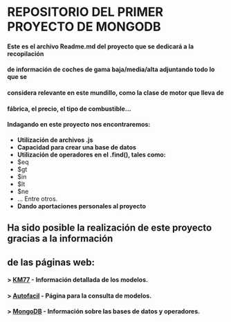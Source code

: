 # **REPOSITORIO DEL PRIMER PROYECTO DE MONGODB**

#### Este es el archivo Readme.md del proyecto que se dedicará a la recopilación
#### de información de coches de gama baja/media/alta adjuntando todo lo que se
#### considera relevante en este mundillo, como la clase de motor que lleva de
#### fábrica, el precio, el tipo de combustible...
#### Indagando en este proyecto nos encontraremos:

* **Utilización de archivos .js**
* **Capacidad para crear una base de datos**
* **Utilización de operadores en el .find(), tales como:**
* $eq
* $gt
* $in
* $lt
* $ne
* ... Entre otros.
* **Dando aportaciones personales al proyecto**

## Ha sido posible la realización de este proyecto gracias a la información
## de las páginas web:
#### > [KM77](https://www.km77.com/) - Información detallada de los modelos.
#### > [Autofacil](https://www.autofacil.es/marcas/) - Página para la consulta de modelos.
#### > [MongoDB](https://www.mongodb.com/es) - Información sobre las bases de datos y operadores.
